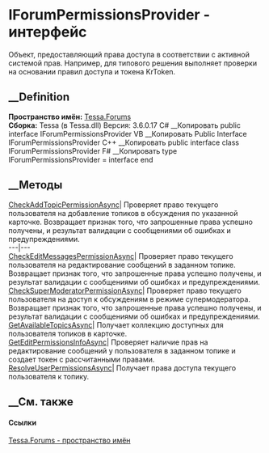 # IForumPermissionsProvider - интерфейс
Объект, предоставляющий права доступа в соответствии с активной системой прав.
Например, для типового решения выполняет проверки на основании правил доступа
и токена KrToken.
## __Definition
 **Пространство имён:** [Tessa.Forums](N_Tessa_Forums.htm)  
 **Сборка:** Tessa (в Tessa.dll) Версия: 3.6.0.17
C# __Копировать
     public interface IForumPermissionsProvider
VB __Копировать
     Public Interface IForumPermissionsProvider
C++ __Копировать
     public interface class IForumPermissionsProvider
F# __Копировать
     type IForumPermissionsProvider = interface end
##  __Методы
[CheckAddTopicPermissionAsync](M_Tessa_Forums_IForumPermissionsProvider_CheckAddTopicPermissionAsync.htm)|
Проверяет право текущего пользователя на добавление топиков в обсуждения по
указанной карточке. Возвращает признак того, что запрошенные права успешно
получены, и результат валидации с сообщениями об ошибках и предупреждениями.  
---|---  
[CheckEditMessagesPermissionAsync](M_Tessa_Forums_IForumPermissionsProvider_CheckEditMessagesPermissionAsync.htm)|
Проверяет право текущего пользователя на редактирование сообщений в заданном
топике. Возвращает признак того, что запрошенные права успешно получены, и
результат валидации с сообщениями об ошибках и предупреждениями.  
[CheckSuperModeratorPermissionAsync](M_Tessa_Forums_IForumPermissionsProvider_CheckSuperModeratorPermissionAsync.htm)|
Проверяет право текущего пользователя на доступ к обсуждениям в режиме
супермодератора. Возвращает признак того, что запрошенные права успешно
получены, и результат валидации с сообщениями об ошибках и предупреждениями.  
[GetAvailableTopicsAsync](M_Tessa_Forums_IForumPermissionsProvider_GetAvailableTopicsAsync.htm)|
Получает коллекцию доступных для пользователя топиков в карточке.  
[GetEditPermissionsInfoAsync](M_Tessa_Forums_IForumPermissionsProvider_GetEditPermissionsInfoAsync.htm)|
Проверяет наличие прав на редактирование сообщений у пользователя в заданном
топике и создает токен с рассчитанными правами.  
[ResolveUserPermissionsAsync](M_Tessa_Forums_IForumPermissionsProvider_ResolveUserPermissionsAsync.htm)|
Получает права доступа текущего пользователя к топику.  
## __См. также
#### Ссылки
[Tessa.Forums - пространство имён](N_Tessa_Forums.htm)
